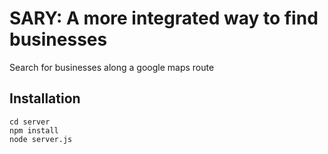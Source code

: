# SARY: A more integrated way to find businesses

Search for businesses along a google maps route

## Installation

    cd server
    npm install
    node server.js
